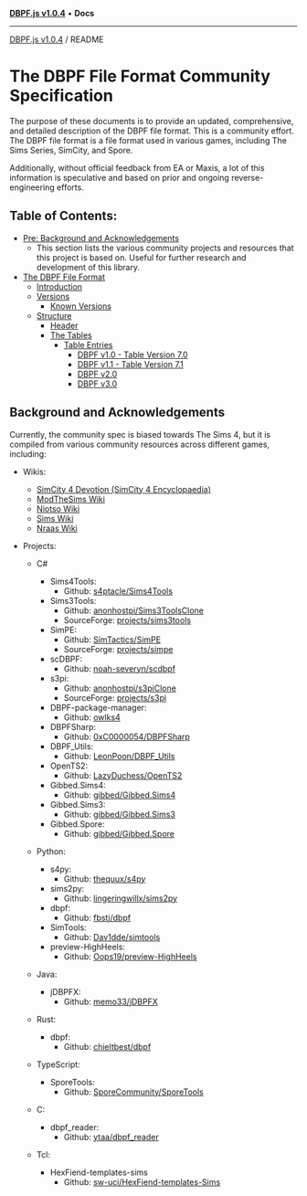 [**DBPF.js v1.0.4**](../README.md) • **Docs**

***

[DBPF.js v1.0.4](../README.md) / README

# The DBPF File Format Community Specification

The purpose of these documents is to provide an updated, comprehensive, and detailed description of the DBPF file format.
This is a community effort. The DBPF file format is a file format used in various games, including The Sims Series, SimCity, and Spore.

Additionally, without official feedback from EA or Maxis, a lot of this information is speculative and based on prior and ongoing reverse-engineering efforts.

## Table of Contents:
- [Pre: Background and Acknowledgements](#background-and-acknowledgements)
  - This section lists the various community projects and resources that this project is based on. Useful for further research and development of this library.
- [The DBPF File Format](DBPF.md)
  - [Introduction](DBPF.md#introduction)
  - [Versions](DBPF.md#versions)
    - [Known Versions](DBPF.md#known-versions)
  - [Structure](DBPF.md#structure)
    - [Header](DBPF.md#header)
    - [The Tables](DBPF.md#the-tables)
      - [Table Entries](DBPF.md#table-entries-aka-dbpf-resources)
        - [DBPF v1.0 - Table Version 7.0](DBPF.md#dbpf-v10---table-version-70)
        - [DBPF v1.1 - Table Version 7.1](DBPF.md#dbpf-v11---table-version-71)
        - [DBPF v2.0](DBPF.md#dbpf-v20)
        - [DBPF v3.0](DBPF.md#dbpf-v30)

## Background and Acknowledgements

Currently, the community spec is biased towards The Sims 4, but it is compiled from various community resources across different games, including:
- Wikis:
  - [SimCity 4 Devotion (SimCity 4 Encyclopaedia)](https://wiki.sc4devotion.com/index.php?title=DBPF)
  - [ModTheSims Wiki](https://modthesims.info/wiki.php?title=DBPF)
  - [Niotso Wiki](http://wiki.niotso.org/DBPF)
  - [Sims Wiki](https://simswiki.info/wiki.php?title=DatabasePackedFile)
  - [Nraas Wiki](https://www.nraas.net/community/home)

- Projects:
  - C#
    - Sims4Tools:
      - Github: [s4ptacle/Sims4Tools](https://github.com/s4ptacle/Sims4Tools)
    - Sims3Tools:
      - Github: [anonhostpi/Sims3ToolsClone](https://github.com/anonhostpi/Sims3ToolsClone)
      - SourceForge: [projects/sims3tools](https://sourceforge.net/projects/sims3tools/)
    - SimPE:
      - Github: [SimTactics/SimPE](https://github.com/SimTactics/SimPE)
      - SourceForge: [projects/simpe](https://sourceforge.net/projects/simpe/)
    - scDBPF:
      - Github: [noah-severyn/scdbpf](https://github.com/noah-severyn/csDBPF)
    - s3pi:
      - Github: [anonhostpi/s3piClone](https://github.com/anonhostpi/s3piClone)
      - SourceForge: [projects/s3pi](https://sourceforge.net/projects/s3pi/)
    - DBPF-package-manager:
      - Github: [owlks4](https://github.com/owlks4/DBPF-package-manager)
    - DBPFSharp:
      - Github: [0xC0000054/DBPFSharp](https://github.com/0xC0000054/DBPFSharp)
    - DBPF_Utils:
      - Github: [LeonPoon/DBPF_Utils](https://github.com/LeonPoon/DBPF_Utils)
    - OpenTS2:
      - Github: [LazyDuchess/OpenTS2](https://github.com/LazyDuchess/OpenTS2)
    - Gibbed.Sims4:
      - Github: [gibbed/Gibbed.Sims4](https://github.com/gibbed/Gibbed.Sims4)
    - Gibbed.Sims3:
      - Github: [gibbed/Gibbed.Sims3](https://github.com/gibbed/Gibbed.Sims3)
    - Gibbed.Spore:
      - Github: [gibbed/Gibbed.Spore](https://github.com/gibbed/Gibbed.Spore)

  - Python:
    - s4py:
      - Github: [thequux/s4py](https://github.com/thequux/s4py)
    - sims2py:
      - Github: [lingeringwillx/sims2py](https://github.com/lingeringwillx/sims2py)
    - dbpf:
      - Github: [fbstj/dbpf](https://github.com/fbstj/dbpf)
    - SimTools:
      - Github: [Dav1dde/simtools](https://github.com/Dav1dde/SimTools)
    - preview-HighHeels:
      - Github: [Oops19/preview-HighHeels](https://github.com/Oops19/preview-HighHeels)
  
  - Java:
    - jDBPFX:
      - Github: [memo33/jDBPFX](https://github.com/memo33/jDBPFX)
  
  - Rust:
    - dbpf:
      - Github: [chieltbest/dbpf](https://github.com/chieltbest/dbpf)
  
  - TypeScript:
    - SporeTools:
      - Github: [SporeCommunity/SporeTools](https://github.com/SporeCommunity/SporeTools)
  
  - C:
    - dbpf_reader:
      - Github: [ytaa/dbpf_reader](https://github.com/ytaa/dbpf_reader)
  
  - Tcl:
    - HexFiend-templates-sims
      - Github: [sw-uci/HexFiend-templates-Sims](https://github.com/sw-uci/HexFiend-templates-Sims)
